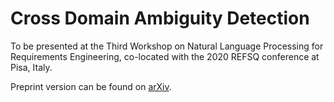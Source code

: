 # Cross Domain Ambiguity Detection

To be presented at the Third Workshop on Natural Language Processing for Requirements Engineering, co-located with the 2020 REFSQ conference at Pisa, Italy.

Preprint version can be found on [arXiv](https://arxiv.org/abs/1910.12956).

